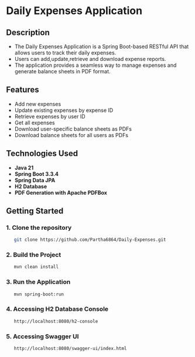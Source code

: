 # Daily Expenses Application

## Description
- The Daily Expenses Application is a Spring Boot-based RESTful API that allows users to track their daily expenses.
- Users can add,update,retrieve and download expense reports.
- The application provides a seamless way to manage expenses and generate balance sheets in PDF format.

## Features
- Add new expenses
- Update existing expenses by expense ID
- Retrieve expenses by user ID
- Get all expenses
- Download user-specific balance sheets as PDFs
- Download balance sheets for all users as PDFs

## Technologies Used
- **Java 21**
- **Spring Boot 3.3.4**
- **Spring Data JPA**
- **H2 Database**
- **PDF Generation with Apache PDFBox**

## Getting Started

### 1. Clone the repository
```bash
   git clone https://github.com/Partha6864/Daily-Expenses.git
```

### 2. Build the Project
```bash
   mvn clean install
```

### 3. Run the Application
```bash
   mvn spring-boot:run
```

### 4. Accessing H2 Database Console
```bash
   http://localhost:8080/h2-console
```

### 5. Accessing Swagger UI
```bash
   http://localhost:8080/swagger-ui/index.html
```
